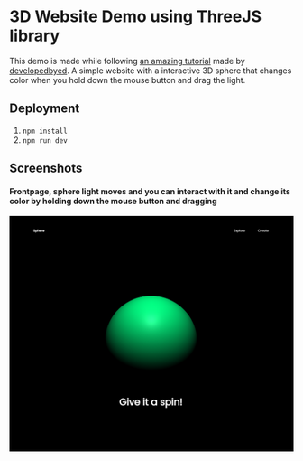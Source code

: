 # 3D Website Demo using ThreeJS library

This demo is made while following [an amazing tutorial](https://youtu.be/_OwJV2xL8M8) made by [developedbyed](https://www.youtube.com/@developedbyed). A simple website with a interactive 3D sphere that changes color when you hold down the mouse button and drag the light.

## Deployment

1. `npm install`
2. `npm run dev`

## Screenshots

#### Frontpage, sphere light moves and you can interact with it and change its color by holding down the mouse button and dragging

![Screenshot](/img/screenshot_1.png)

